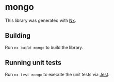 # mongo

This library was generated with [Nx](https://nx.dev).

## Building

Run `nx build mongo` to build the library.

## Running unit tests

Run `nx test mongo` to execute the unit tests via [Jest](https://jestjs.io).
